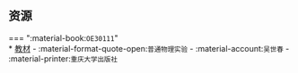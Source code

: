 ## 资源  
=== ":material-book:`OE30111`"  
    * [教材](http://api.cqu-openlib.cn/file?key=ivePO2zczcjg) - :material-format-quote-open:`普通物理实验` - :material-account:`吴世春` - :material-printer:`重庆大学出版社`  